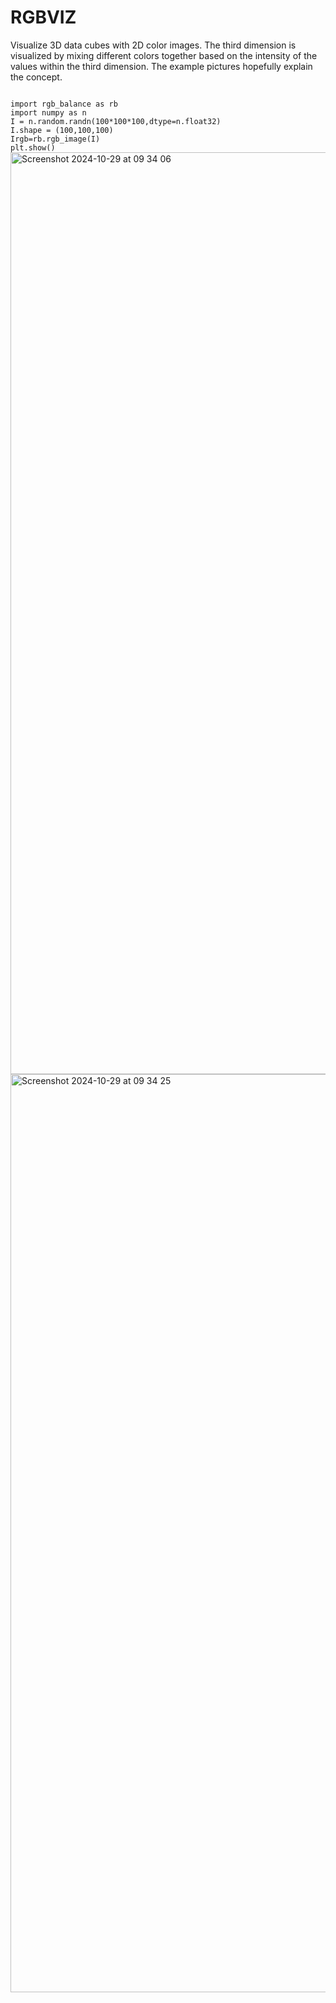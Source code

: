 # RGBVIZ

Visualize 3D data cubes with 2D color images. The third dimension is visualized by mixing different colors together based on the intensity of the values within the third dimension. The example pictures hopefully explain the concept. 

<code>
import rgb_balance as rb
import numpy as n
I = n.random.randn(100*100*100,dtype=n.float32)
I.shape = (100,100,100)
Irgb=rb.rgb_image(I)
plt.show()
</code>
<img width="1475" alt="Screenshot 2024-10-29 at 09 34 06" src="https://github.com/user-attachments/assets/2f73b7a9-4c01-4a37-a257-9a42a99b8401">

<img width="1469" alt="Screenshot 2024-10-29 at 09 34 25" src="https://github.com/user-attachments/assets/d1c83ccf-c363-4244-966c-fef7e353fa7c">
